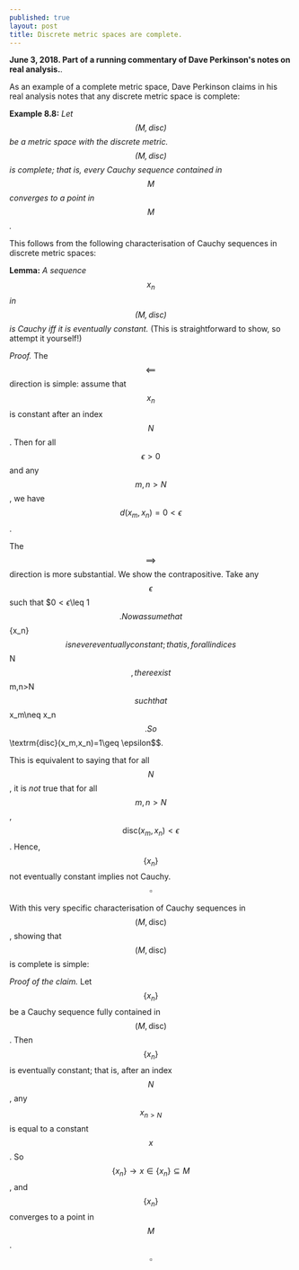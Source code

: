 ```yaml
---
published: true
layout: post
title: Discrete metric spaces are complete.
---
```


**June 3, 2018. Part of a running commentary of Dave Perkinson's notes on real analysis.**.

As an example of a complete metric space, Dave Perkinson claims in his real analysis notes that any discrete metric space is complete:

**Example 8.8:** *Let $$(M, \textrm{disc})$$ be a metric space with the discrete metric. $$(M, \textrm{disc})$$ is complete; that is, every Cauchy sequence contained in $$M$$ converges to a point in $$M$$.*

This follows from the following characterisation of Cauchy sequences in discrete metric spaces:

**Lemma:** *A sequence $${x_n}$$ in $$(M, \textrm{disc})$$ is Cauchy iff it is eventually constant.* (This is straightforward to show, so attempt it yourself!)

*Proof.* The $$\impliedby$$ direction is simple: assume that $${x_n}$$ is constant after an index $$N$$. Then for all $$\epsilon>0$$ and any $$m,n>N$$, we have $$d(x_m,x_n)=0<\epsilon$$.

The $$\implies$$ direction is more substantial. We show the contrapositive. Take any $$\epsilon$$ such that $$0<\epsilon$\leq 1$$. Now assume that $$\{x_n\}$$ is never eventually constant; that is, for all indices $$N$$, there exist $$m,n>N$$ such that $$x_m\neq x_n$$. So $$\textrm{disc}(x_m,x_n)=1\geq \epsilon$$.

This is equivalent to saying that for all $$N$$, it is *not* true that for all $$m,n>N$$, $$\textrm{disc}(x_m,x_n)<\epsilon$$. Hence, $$\{x_n\}$$ not eventually constant implies not Cauchy. $$\square$$

With this very specific characterisation of Cauchy sequences in $$(M, \textrm{disc})$$, showing that $$(M,\textrm{disc})$$ is complete is simple:

*Proof of the claim.* Let $$\{x_n\}$$ be a Cauchy sequence fully contained in $$(M,\textrm{disc})$$. Then $$\{x_n\}$$ is eventually constant; that is, after an index $$N$$, any $$x_{n>N}$$ is equal to a constant $$x$$. So $$\{x_n\}\to x\in \{x_n\}\subseteq M$$, and $$\{x_n\}$$ converges to a point in $$M$$. $$\square$$
